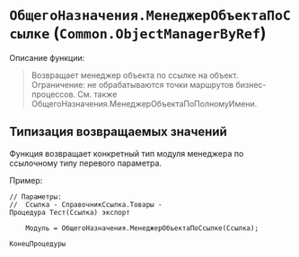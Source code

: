 # `ОбщегоНазначения.МенеджерОбъектаПоСсылке` (`Common.ObjectManagerByRef`) 

Описание функции:

> Возвращает менеджер объекта по ссылке на объект.
> Ограничение: не обрабатываются точки маршрутов бизнес-процессов.
> См. также ОбщегоНазначения.МенеджерОбъектаПоПолномуИмени.



## Типизация возвращаемых значений

Функция возвращает конкретный тип модуля менеджера по ссылочному типу перевого параметра.

Пример:

```bsl
// Параметры:
//  Ссылка - СправочникСсылка.Товары - 
Процедура Тест(Ссылка) экспорт
	
	Модуль = ОбщегоНазначения.МенеджерОбъектаПоСсылке(Ссылка);

КонецПроцедуры
```
